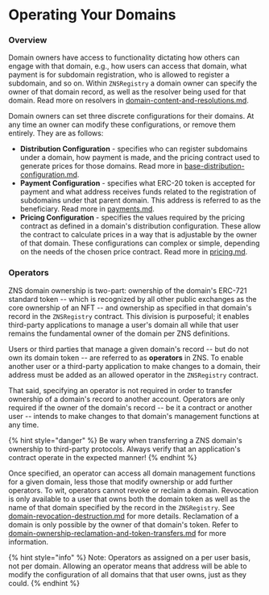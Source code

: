 # Operating Your Domains

### Overview

Domain owners have access to functionality dictating how others can engage with that domain, e.g.,  how users can access that domain, what payment is for subdomain registration, who is allowed to register a subdomain, and so on. Within `ZNSRegistry`  a domain owner can specify the owner of that domain record, as well as the resolver being used for that domain. Read more on resolvers in [domain-content-and-resolutions.md](domain-content-and-resolutions.md "mention").

Domain owners can set three discrete configurations for their domains. At any time an owner can modify these configurations, or remove them entirely. They are as follows:

* **Distribution Configuration** - specifies who can register subdomains under a domain, how payment is made, and the pricing contract used to generate prices for those domains. Read more in [base-distribution-configuration.md](../subdomain-distribution/base-distribution-configuration.md "mention").
* **Payment Configuration** - specifies what ERC-20 token is accepted for payment and what address receives funds related to the registration of subdomains under that parent domain. This address is referred to as the beneficiary. Read more in [payments.md](../subdomain-distribution/payments.md "mention").
* **Pricing Configuration** - specifies the values required by the pricing contract as defined in a domain's distribution configuration. These allow the contract to calculate prices in a way that is adjustable by the owner of that domain. These configurations can complex or simple, depending on the needs of the chosen price contract. Read more in [pricing.md](../subdomain-distribution/pricing.md "mention").

### Operators

ZNS domain ownership is two-part:  ownership of the domain's ERC-721 standard token -- which is recognized by all other public exchanges as the core ownership of an NFT -- and  ownership as specified in that domain's record in the `ZNSRegistry` contract. This division is purposeful; it enables third-party applications to manage a user's domain all while that user remains the fundamental owner of the domain per ZNS definitions.&#x20;

Users or third parties that manage a given domain's record -- but do not own its domain token -- are referred to as **operators** in ZNS. To enable another user or a third-party application to make changes to a domain, their address must be added as an allowed operator in the `ZNSRegistry` contract.

That said, specifying an operator is not required in order to transfer ownership of a domain's record to another account. Operators are only required if the owner of the domain's record -- be it a contract or another user -- intends to make changes to that domain's management functions at any time.

{% hint style="danger" %}
Be wary when transferring a ZNS domain's ownership to third-party protocols. Always verify that an application's contract operate in the expected manner!
{% endhint %}

Once specified, an operator can access all domain management functions for a given domain, less those that modify ownership or add further operators. To wit, operators cannot revoke or reclaim a domain. Revocation is only available to a user that owns both the domain token as well as the name of that domain specified by the record in the `ZNSRegistry`. See [domain-revocation-destruction.md](domain-revocation-destruction.md "mention") for more details. Reclamation of a domain is only possible by the owner of that domain's token. Refer to [domain-ownership-reclamation-and-token-transfers.md](domain-ownership-reclamation-and-token-transfers.md "mention") for more information.

{% hint style="info" %}
Note: Operators as assigned on a per user basis, not per domain. Allowing an operator means that address will be able to modify the configuration of all domains that that user owns, just as they could.
{% endhint %}
